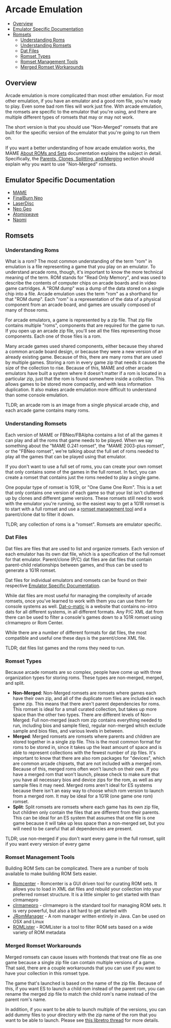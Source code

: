 # Arcade Emulation

- [Overview](#overview)
- [Emulator Specific Documentation](#emulator-specific-documentation)
- [Romsets](#romsets)
  - [Understanding Roms](#understanding-roms)
  - [Understanding Romsets](#understanding-romsets)
  - [Dat Files](#dat-files)
  - [Romset Types](#romset-types)
  - [Romset Management Tools](#romset-management-tools)
  - [Merged Romset Workarounds](#merged-romset-workarounds)

## Overview

Arcade emulation is more complicated than most other emulation. For most other emulation, if you have an emulator and a good rom file, you're ready to play. Even some bad rom files will work just fine. With arcade emulation, the romsets are specific to the emulator that you're using, and there are multiple different types of romsets that may or may not work.

The short version is that you should use "Non-Merged" romsets that are built for the specific version of the emulator that you're going to run them on.

If you want a better understanding of how arcade emulation works, the MAME [About ROMs and Sets](https://docs.mamedev.org/usingmame/aboutromsets.html) documentation explains the subject in detail. Specifically, the [Parents, Clones, Splitting, and Merging](https://docs.mamedev.org/usingmame/aboutromsets.html#parents-clones-splitting-and-merging) section should explain why you want to use "Non-Merged" romsets.
  
## Emulator Specific Documentation

- [MAME](System-MAME)
- [FinalBurn Neo](System-FBNeo)
- [LaserDisc](System-Laserdisc)
- [Neo Geo](System-Neo-Geo)
- [Atomiswave](System-Atomiswave)
- [Naomi](System-Naomi)

## Romsets

### Understanding Roms

What is a rom? The most common understanding of the term "rom" in emulation is a file representing a game that you play on an emulator. To understand arcade roms, though, it's important to know the more technical meaning of the term. ROM stands for "Read Only Memory", and was used to describe the contents of computer chips on arcade boards and in video game cartridges. A "ROM dump" was a dump of the data stored on a single chip into a file. Arcade emulation uses the term "rom" as a shorthand for that "ROM dump". Each "rom" is a representation of the data of a physical component from an arcade board, and games are usually composed of many of those roms.

For arcade emulators, a game is represented by a zip file. That zip file contains multiple "roms", components that are required for the game to run. If you open up an arcade zip file, you'll see all the files representing those components. Each one of those files is a rom.

Many arcade games used shared components, either because they shared a common arcade board design, or because they were a new version of an already existing game. Because of this, there are many roms that are used by multiple games. Storing a rom in every game zip that needs it causes the size of the collection to rise. Because of this, MAME and other arcade emulators have built a system where it doesn't matter if a rom is located in a particular zip, just that the rom is found somewhere inside a collection. This allows games to be stored more compactly, and with less information duplication. It also makes arcade emulation more difficult to understand than some console emulation.

TLDR; an arcade rom is an image from a single physical arcade chip, and each arcade game contains many roms.

### Understanding Romsets

Each version of MAME or FBNeo/FBAlpha contains a list of all the games it can play and all the roms that game needs to be played. When we say something about the "MAME 0.241 romset", the "MAME 2003-plus romset", or the "FBNeo romset", we're talking about the full set of roms needed to play all the games that can be played using that emulator.

If you don't want to use a full set of roms, you can create your own romset that only contains some of the games in the full romset. In fact, you can create a romset that contains just the roms needed to play a single game.

One popular type of romset is 1G1R, or "One Game One Rom". This is a set that only contains one version of each game so that your list isn't cluttered up by clones and different game versions. These romsets still need to work with the emulator you're running, so the easiest way to get a 1G1R romset is to start with a full romset and use a [romset management tool](#romset-management-tools) and a parent/clone dat to filter it down.

TLDR; any collection of roms is a "romset". Romsets are emulator specific.

### Dat Files

Dat files are files that are used to list and organize romsets. Each version of each emulator has its own dat file, which is a specification of the full romset for that emulator. Parent/clone (P/C) dat files are dat files that contain parent-child relationships between games, and thus can be used to generate a 1G1R romset.

Dat files for individual emulators and romsets can be found on their respective [Emulator Specific Documentation](#emulator-specific-documentation).

While dat files are most useful for managing the complexity of arcade romsets, once you've learned to work with them you can use them for console systems as well. [Dat-o-matic](https://datomatic.no-intro.org) is a website that contains no-intro dats for all different systems, in all different formats. Any P/C XML dat from there can be used to filter a console's games down to a 1G1R romset using clrmamepro or Rom Center.

While there are a number of different formats for dat files, the most compatible and useful one these days is the parent/clone XML file.

TLDR; dat files list games and the roms they need to run.

### Romset Types

Because arcade romsets are so complex, people have come up with three organization types for storing roms. These types are non-merged, merged, and split.

- **Non-Merged**: Non-Merged romsets are romsets where games each have their own zip, and all of the duplicate rom files are included in each game zip. This means that there aren't parent dependencies for roms. This romset is ideal for a small curated collection, but takes up more space than the other two types. There are different levels of Non-Merged: Full non-merged (each rom zip contains everything needed to run, including bios and sample files), regular non-merged which exclude sample and bios files, and various levels in between.
- **Merged**: Merged romsets are romsets where parents and children are stored together in a single zip file. This is the most common format for roms to be stored in, since it takes up the least amount of space and is able to represent collections with the fewest number of zip files. It's important to know that there are also rom packages for "devices", which are common arcade chipsets, that are not included with a merged rom. Because of this, merged roms often won't launch on their own. If you have a merged rom that won't launch, please check to make sure that you have all necessary bios and device zips for the rom, as well as any sample files it may need. Merged roms aren't ideal for ES systems because there isn't an easy way to choose which rom version to launch from a merged rom. It may be ideal for a 1G1R (one game one rom) romset.
- **Split**: Split romsets are romsets where each game has its own zip file, but children only contain the files that are different from their parents. This can be ideal for an ES system that assumes that one file is one game because it will take up less space than a non-merged set, but you will need to be careful that all dependencies are present.

TLDR; use non-merged if you don't want every game in the full romset, split if you want every version of every game

### Romset Management Tools

Building ROM Sets can be complicated. There are a number of tools available to make building ROM Sets easier.

- [Romcenter](https://www.romcenter.com/) - Romcenter is a GUI driven tool for curating ROM sets. It allows you to load in XML dat files and rebuild your collection into your preferred romset structure. It is a little simpler to get started with than clrmamepro
- [clrmamepro](https://mamedev.emulab.it/clrmamepro/) - clrmamepro is the standard tool for managing ROM sets. It is very powerful, but also a bit hard to get started with
- [JRomManager](https://github.com/optyfr/JRomManager) - A rom manager written entirely in Java. Can be used on OSX and Linux
- [ROMLister](https://www.waste.org/~winkles/ROMLister/) - ROMLister is a tool to filter ROM sets based on a wide variety of ROM metadata

### Merged Romset Workarounds

Merged romsets can cause issues with frontends that treat one file as one game because a single zip file can contain multiple versions of a game. That said, there are a couple workarounds that you can use if you want to have your collection in this romset type.

The game that's launched is based on the name of the zip file. Because of this, if you want ES to launch a child rom instead of the parent rom, you can rename the merged zip file to match the child rom's name instead of the parent rom's name.

In addition, if you want to be able to launch multiple of the versions, you can add dummy files to your directory with the zip name of the rom that you want to be able to launch. Please see [this libretro thread](https://forums.libretro.com/t/how-to-play-clones-of-merged-mame-roms/35695/21) for more details.
